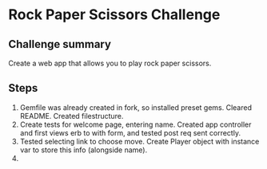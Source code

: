 # Rock Paper Scissors Challenge
## Challenge summary
Create a web app that allows you to play rock paper scissors.
## Steps
1. Gemfile was already created in fork, so installed preset gems. Cleared README. Created filestructure.
2. Create tests for welcome page, entering name. Created app controller and first views erb to with form, and tested post req sent correctly.
3. Tested selecting link to choose move. Create Player object with instance var to store this info (alongside name).
4. 